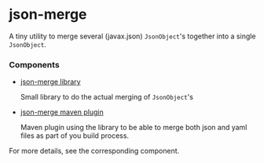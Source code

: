 # json-merge

A tiny utility to merge several (javax.json) `JsonObject`'s together into a 
single `JsonObject`.

### Components

- [json-merge library](./json-merge-lib)

    Small library to do the actual merging of `JsonObject`'s

- [json-merge maven plugin](./json-merge-maven-plugin)

    Maven plugin using the library to be able to merge both json and yaml 
    files as part of you build process.

For more details, see the corresponding component.